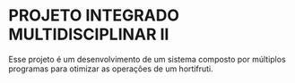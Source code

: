 # PROJETO INTEGRADO MULTIDISCIPLINAR II

Esse projeto é um desenvolvimento de um sistema composto por múltiplos programas para otimizar as operações de um hortifruti.
